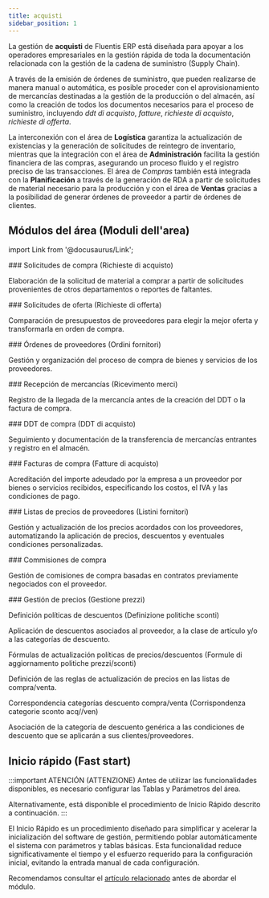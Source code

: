 ```yaml
---
title: acquisti
sidebar_position: 1
---
```


La gestión de **acquisti** de Fluentis ERP está diseñada para apoyar a los operadores empresariales en la gestión rápida de toda la documentación relacionada con la gestión de la cadena de suministro (Supply Chain).

A través de la emisión de órdenes de suministro, que pueden realizarse de manera manual o automática, es posible proceder con el aprovisionamiento de mercancías destinadas a la gestión de la producción o del almacén, así como la creación de todos los documentos necesarios para el proceso de suministro, incluyendo *ddt di acquisto*, *fatture*, *richieste di acquisto*, *richieste di offerta*.

La interconexión con el área de **Logística** garantiza la actualización de existencias y la generación de solicitudes de reintegro de inventario, mientras que la integración con el área de **Administración** facilita la gestión financiera de las compras, asegurando un proceso fluido y el registro preciso de las transacciones.
El área de *Compras* también está integrada con la **Planificación** a través de la generación de RDA a partir de solicitudes de material necesario para la producción y con el área de **Ventas** gracias a la posibilidad de generar órdenes de proveedor a partir de órdenes de clientes.

## Módulos del área (Moduli dell'area)

import Link from '@docusaurus/Link';

<div className="cardContainer">
    <div className="card">
###     <Link to="/docs/purchase/purchase-requests/general-overview">Solicitudes de compra (Richieste di acquisto)</Link>
        <p>Elaboración de la solicitud de material a comprar a partir de solicitudes provenientes de otros departamentos o reportes de faltantes.</p>
    </div>
    <div className="card">
###     <Link to="/docs/purchase/offer-request/settings">Solicitudes de oferta (Richieste di offerta)</Link>
        <p>Comparación de presupuestos de proveedores para elegir la mejor oferta y transformarla en orden de compra.</p>
    </div>
</div>
<div className="cardContainer">
    <div className="card">
###     <Link to="/docs/purchase/purchase-orders/general-overview">Órdenes de proveedores (Ordini fornitori)</Link>
        <p>Gestión y organización del proceso de compra de bienes y servicios de los proveedores.</p>
    </div>
    <div className="card">
###     <Link to="/docs/purchase/goods-reception/receipt-goods-form-settings-and-structure">Recepción de mercancías (Ricevimento merci)</Link>
        <p>Registro de la llegada de la mercancía antes de la creación del DDT o la factura de compra.</p>
    </div>
</div>
<div className="cardContainer">
    <div className="card">
###     <Link to="/docs/purchase/purchase-delivery-note/general-overview">DDT de compra (DDT di acquisto)</Link>
        <p>Seguimiento y documentación de la transferencia de mercancías entrantes y registro en el almacén.</p>
    </div>
    <div className="card">
###     <Link to="/docs/purchase/purchase-invoices/general-overview">Facturas de compra (Fatture di acquisto)</Link>
        <p>Acreditación del importe adeudado por la empresa a un proveedor por bienes o servicios recibidos, especificando los costos, el IVA y las condiciones de pago.</p>
    </div>
</div>
<div className="cardContainer">
    <div className="card">
###     <Link to="/docs/purchase/purchase-price-lists/general-overview">Listas de precios de proveedores (Listini fornitori)</Link>
        <p>Gestión y actualización de los precios acordados con los proveedores, automatizando la aplicación de precios, descuentos y eventuales condiciones personalizadas.</p>
    </div>
    <div className="card">
###     Commisiones de compra
        <p>Gestión de comisiones de compra basadas en contratos previamente negociados con el proveedor.</p>
    </div>
</div>
<div className="cardContainer">
    <div className="card">
###     Gestión de precios (Gestione prezzi)
        <p><Link to="/docs/purchase/price-control/definition" className="bold-link">Definición políticas de descuentos (Definizione politiche sconti)</Link></p>
        <p>Aplicación de descuentos asociados al proveedor, a la clase de artículo y/o a las categorías de descuento.</p>
        <p><Link to="/docs/purchase/price-control/formulas" className="bold-link">Fórmulas de actualización políticas de precios/descuentos (Formule di aggiornamento politiche prezzi/sconti)</Link></p>
        <p>Definición de las reglas de actualización de precios en las listas de compra/venta.</p>
        <p><Link to="/docs/purchase/price-control/correspondence" className="bold-link">Correspondencia categorías descuento compra/venta (Corrispondenza categorie sconto acq//ven)</Link></p>
        <p>Asociación de la categoría de descuento genérica a las condiciones de descuento que se aplicarán a sus clientes/proveedores.</p>
    </div>
</div>

## Inicio rápido (Fast start)

:::important ATENCIÓN (ATTENZIONE)
Antes de utilizar las funcionalidades disponibles, es necesario configurar las Tablas y Parámetros del área.

Alternativamente, está disponible el procedimiento de Inicio Rápido descrito a continuación.
:::

El Inicio Rápido es un procedimiento diseñado para simplificar y acelerar la inicialización del software de gestión, permitiendo poblar automáticamente el sistema con parámetros y tablas básicas. Esta funcionalidad reduce significativamente el tiempo y el esfuerzo requerido para la configuración inicial, evitando la entrada manual de cada configuración.
 
Recomendamos consultar el [artículo relacionado](/docs/guide/fast-start#tabelle-acquisti) antes de abordar el módulo.